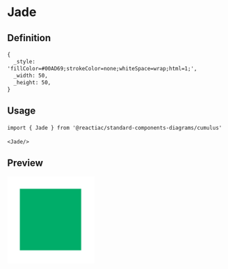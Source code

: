 # Jade

## Definition

```
{
  _style: 'fillColor=#00AD69;strokeColor=none;whiteSpace=wrap;html=1;',
  _width: 50,
  _height: 50,
}
```

## Usage

```
import { Jade } from '@reactiac/standard-components-diagrams/cumulus'

<Jade/>
```

## Preview

<img src="./jade.png" width="200"/>
